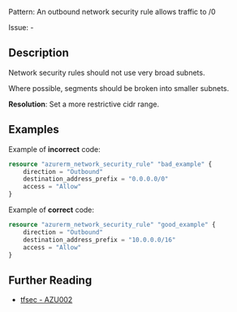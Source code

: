 Pattern: An outbound network security rule allows traffic to /0

Issue: -

## Description

Network security rules should not use very broad subnets.

Where possible, segments should be broken into smaller subnets.

**Resolution**: Set a more restrictive cidr range.

## Examples

Example of **incorrect** code:

```terraform
resource "azurerm_network_security_rule" "bad_example" {
	direction = "Outbound"
	destination_address_prefix = "0.0.0.0/0"
	access = "Allow"
}
```

Example of **correct** code:

```terraform
resource "azurerm_network_security_rule" "good_example" {
	direction = "Outbound"
	destination_address_prefix = "10.0.0.0/16"
	access = "Allow"
}
```

## Further Reading

* [tfsec - AZU002](https://tfsec.dev/docs/aws/AZU002/)